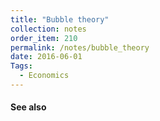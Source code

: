 ```yaml
---
title: "Bubble theory"
collection: notes
order_item: 210
permalink: /notes/bubble_theory
date: 2016-06-01
Tags:
  - Economics
---
```





#### See also









